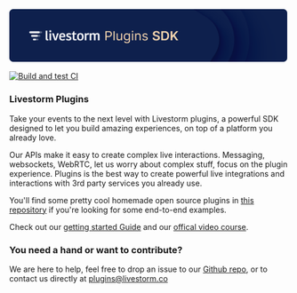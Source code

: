 
<img src="https://raw.githubusercontent.com/livestorm/livestorm-plugin-cli/master/src/assets/sdk-header.png" width="500px">

[![Build and test CI](https://github.com/livestorm/livestorm-plugin/actions/workflows/ci.yml/badge.svg)](https://github.com/livestorm/livestorm-plugin/actions/workflows/ci.yml)

### Livestorm Plugins

Take your events to the next level with Livestorm plugins, a powerful SDK designed to let you build amazing experiences, on top of a platform you already love.

Our APIs make it easy to create complex live interactions. Messaging, websockets, WebRTC, let us worry about complex stuff, focus on the plugin experience.
Plugins is the best way to create powerful live integrations and interactions with 3rd party services you already use.

You'll find some pretty cool homemade open source plugins in [this repository](https://github.com/livestorm/livestorm-plugins-examples) if you're looking for some end-to-end examples.  

Check out our [getting started Guide](https://developers.livestorm.co/docs/getting-started-with-plugins-sdk/) and our [offical video course](https://fast.wistia.net/embed/channel/azooxwj070).


### You need a hand or want to contribute?

We are here to help, feel free to drop an issue to our [Github repo](https://github.com/livestorm/livestorm-plugin), or to contact us directly at [plugins@livestorm.co](mailto:plugins@livestorm.co) 

